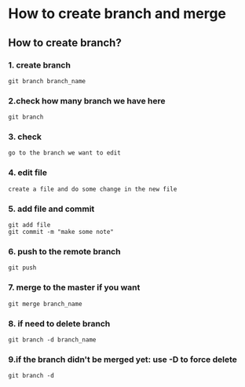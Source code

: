 # How to create branch and merge
## How to create branch?
### 1. create branch
    git branch branch_name
### 2.check how many branch we have here
    git branch
### 3. check 
    go to the branch we want to edit
### 4. edit file
    create a file and do some change in the new file
### 5. add file and commit 
    git add file
    git commit -m "make some note"
### 6. push to the remote branch
    git push 
### 7. merge to the master if you want
    git merge branch_name
### 8. if need to delete branch
    git branch -d branch_name
### 9.if the branch didn't be merged yet: use -D to force delete
    git branch -d 
